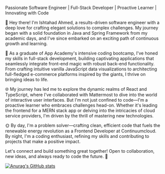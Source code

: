 Passionate Software Engineer | Full-Stack Developer | Proactive Learner | Innovating with Code

👋 Hey there! I'm Ishtahad Ahmed, a results-driven software engineer with a deep love for crafting elegant solutions to complex challenges. My journey began with a solid foundation in Java and Spring Framework from my academic days, and I've since embarked on an exciting path of continuous growth and learning.

🚀 As a graduate of App Academy's intensive coding bootcamp, I've honed my skills in full-stack development, building captivating applications that seamlessly integrate front-end magic with robust back-end functionality. From crafting intuitive vanilla JavaScript data visualizations to architecting full-fledged e-commerce platforms inspired by the giants, I thrive on bringing ideas to life.

🌐 My journey has led me to explore the dynamic realms of React and TypeScript, where I've collaborated with Mattermost to dive into the world of interactive user interfaces. But I'm not just confined to code—I'm a proactive learner who embraces challenges head-on. Whether it's leading the frontend for a MERN stack app or delving into the intricacies of cloud service providers, I'm driven by the thrill of mastering new technologies.

🌞 By day, I'm a problem solver—crafting clean, efficient code that fuels the renewable energy revolution as a Frontend Developer at Continuumcloud. By night, I'm a coding enthusiast, refining my skills and contributing to projects that make a positive impact.

Let's connect and build something great together! Open to collaboration, new ideas, and always ready to code the future. 🌟

[![Anurag's GitHub stats](https://github-readme-stats.vercel.app/api?username=ishsgit)](https://github.com/anuraghazra/github-readme-stats)
